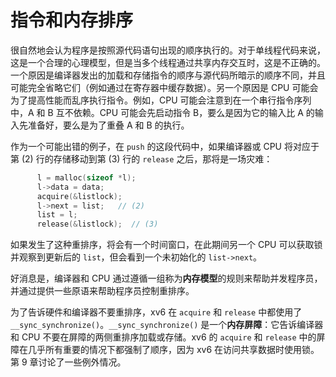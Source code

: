 # 指令和内存排序

很自然地会认为程序是按照源代码语句出现的顺序执行的。对于单线程代码来说，这是一个合理的心理模型，但是当多个线程通过共享内存交互时，这是不正确的。一个原因是编译器发出的加载和存储指令的顺序与源代码所暗示的顺序不同，并且可能完全省略它们（例如通过在寄存器中缓存数据）。另一个原因是 CPU 可能会为了提高性能而乱序执行指令。例如，CPU 可能会注意到在一个串行指令序列中，A 和 B 互不依赖。CPU 可能会先启动指令 B，要么是因为它的输入比 A 的输入先准备好，要么是为了重叠 A 和 B 的执行。

作为一个可能出错的例子，在 `push` 的这段代码中，如果编译器或 CPU 将对应于第 (2) 行的存储移动到第 (3) 行的 `release` 之后，那将是一场灾难：

```c
      l = malloc(sizeof *l);
      l->data = data;
      acquire(&listlock);
      l->next = list;   // (2)
      list = l;
      release(&listlock);  // (3)
```

如果发生了这种重排序，将会有一个时间窗口，在此期间另一个 CPU 可以获取锁并观察到更新后的 `list`，但会看到一个未初始化的 `list->next`。

好消息是，编译器和 CPU 通过遵循一组称为**内存模型**的规则来帮助并发程序员，并通过提供一些原语来帮助程序员控制重排序。

为了告诉硬件和编译器不要重排序，xv6 在 `acquire` 和 `release` 中都使用了 `__sync_synchronize()`。`__sync_synchronize()` 是一个**内存屏障**：它告诉编译器和 CPU 不要在屏障的两侧重排序加载或存储。xv6 的 `acquire` 和 `release` 中的屏障在几乎所有重要的情况下都强制了顺序，因为 xv6 在访问共享数据时使用锁。第 9 章讨论了一些例外情况。
